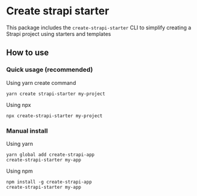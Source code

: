 # Create strapi starter

This package includes the `create-strapi-starter` CLI to simplify creating a Strapi project using starters and templates

## How to use

### Quick usage (recommended)

Using yarn create command

```
yarn create strapi-starter my-project
```

Using npx

```
npx create-strapi-starter my-project
```

### Manual install

Using yarn

```
yarn global add create-strapi-app
create-strapi-starter my-app
```

Using npm

```
npm install -g create-strapi-app
create-strapi-starter my-app
```
